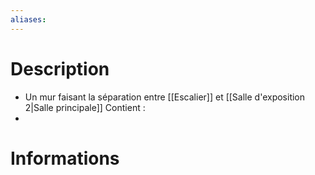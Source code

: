 ```yaml
---
aliases:
---
```

# Description
- Un mur faisant la séparation entre [[Escalier]] et [[Salle d'exposition 2|Salle principale]]
Contient : 
- 
# Informations